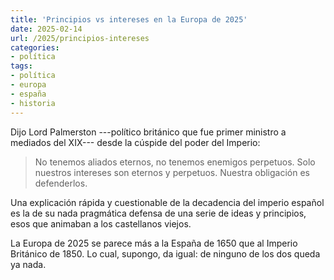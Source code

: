 ```yaml
---
title: 'Principios vs intereses en la Europa de 2025'
date: 2025-02-14
url: /2025/principios-intereses
categories:
- política
tags:
- política
- europa
- españa
- historia
---
```


Dijo Lord Palmerston ---político británico que fue primer ministro a mediados del XIX--- desde la cúspide del poder del Imperio:

> No tenemos aliados eternos, no tenemos enemigos perpetuos. Solo nuestros intereses son eternos y perpetuos. Nuestra obligación es defenderlos.

Una explicación rápida y cuestionable de la decadencia del imperio español es la de su nada pragmática defensa de una serie de ideas y principios, esos que animaban a los castellanos viejos.

La Europa de 2025 se parece más a la España de 1650 que al Imperio Británico de 1850. Lo cual, supongo, da igual: de ninguno de los dos queda ya nada.